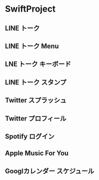# SwiftProject

## LINE トーク

## LINE トーク Menu

## LNE トーク キーボード

## LINE トーク スタンプ

## Twitter スプラッシュ

## Twitter プロフィール

## Spotify ログイン

## Apple Music For You

## Googlカレンダー スケジュール

